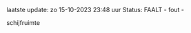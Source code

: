 laatste update: 
zo 15-10-2023 23:48   uur 
Status: FAALT - fout - 
<div class="service R">schijfruimte</div>